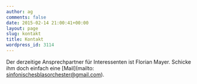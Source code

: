 ```yaml
---
author: ag
comments: false
date: 2015-02-14 21:00:41+00:00
layout: page
slug: kontakt
title: Kontakt
wordpress_id: 3114
---
```


Der derzeitige Ansprechpartner für Interessenten ist Florian Mayer. Schicke ihm doch einfach eine [Mail](mailto: sinfonischesblasorchester@gmail.com).
